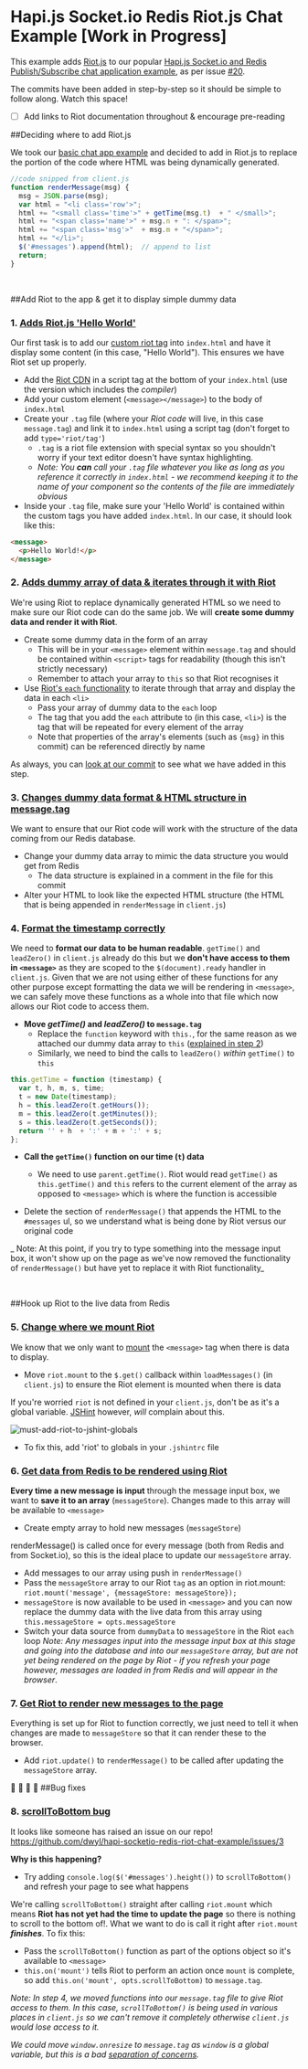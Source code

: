 # Hapi.js Socket.io Redis Riot.js Chat Example [Work in Progress]

This example adds [Riot.js](http://muut.com/riotjs/) to our popular [Hapi.js Socket.io and Redis Publish/Subscribe chat application example](https://github.com/dwyl/hapi-socketio-redis-chat-example), as per issue [#20]( https://github.com/dwyl/hapi-socketio-redis-chat-example/issues/20).

The commits have been added in step-by-step so it should be simple to follow along. Watch this space!

+ [ ] Add links to Riot documentation throughout & encourage pre-reading

##Deciding where to add Riot.js

We took our [basic chat app example](https://github.com/dwyl/hapi-socketio-redis-chat-example) and decided to add in Riot.js to replace the portion of the code where HTML was being dynamically generated.

```javascript
//code snipped from client.js
function renderMessage(msg) {
  msg = JSON.parse(msg);
  var html = "<li class='row'>";
  html += "<small class='time'>" + getTime(msg.t)  + " </small>";
  html += "<span class='name'>" + msg.n + ": </span>";
  html += "<span class='msg'>"  + msg.m + "</span>";
  html += "</li>";
  $('#messages').append(html);  // append to list
  return;
}
```
<br/>

##Add Riot to the app & get it to display simple dummy data

### 1. [Adds Riot.js 'Hello World'](https://github.com/dwyl/hapi-socketio-redis-riot-chat-example/commit/13742162d8894e49684a6d27dcf1ea65f122180c?diff=split&w=1)
Our first task is to add our [custom riot tag](https://muut.com/riotjs/guide/) into `index.html` and have it display some content (in this case, "Hello World"). This ensures we have Riot set up properly.
+ Add the [Riot CDN](https://muut.com/riotjs/download.html) in a script tag at the bottom of your `index.html` (use the version which includes the _compiler_)
+ Add your custom element (`<message></message>`) to the body of `index.html`
+ Create your `.tag` file (where your _Riot code_ will live, in this case `message.tag`) and link it to `index.html` using a script tag (don't forget to add `type='riot/tag'`)
  + `.tag` is a riot file extension with special syntax so you shouldn't worry if your text editor doesn't have syntax highlighting.
  + _Note: You **can** call your `.tag` file whatever you like as long as you reference it correctly in `index.html` - we recommend keeping it to the name of your component so the contents of the file are immediately obvious_
+ Inside your `.tag` file, make sure your 'Hello World' is contained within the custom tags you have added `index.html`. In our case, it should look like this:

```html
<message>
  <p>Hello World!</p>
</message>
```


### 2. [Adds dummy array of data & iterates through it with Riot](https://github.com/dwyl/hapi-socketio-redis-riot-chat-example/compare/13742162d8894e49684a6d27dcf1ea65f122180c...9d8d80ab628bd71282a0eaf66ebb343d0358ca0c?diff=split)
We're using Riot to replace dynamically generated HTML so we need to make sure our Riot code can do the same job. We will **create some dummy data and render it with Riot**.
+ Create some dummy data in the form of an array
  + This will be in your `<message>` element within `message.tag` and should be contained within `<script>` tags for readability (though this isn't strictly necessary)
  + Remember to attach your array to `this` so that Riot recognises it
+ Use [Riot's `each` functionality](https://muut.com/riotjs/guide/#loops) to iterate through that array and display the data in each `<li>`
  + Pass your array of dummy data to the `each` loop
  + The tag that you add the `each` attribute to (in this case, `<li>`) is the tag that will be repeated for every element of the array
  + Note that properties of the array's elements (such as `{msg}` in this commit) can be referenced directly by name

As always, you can [look at our commit](https://github.com/dwyl/hapi-socketio-redis-riot-chat-example/blob/9d8d80ab628bd71282a0eaf66ebb343d0358ca0c/public/message.tag) to see what we have added in this step.


### 3. [Changes dummy data format & HTML structure in message.tag](https://github.com/dwyl/hapi-socketio-redis-riot-chat-example/compare/9d8d80ab628bd71282a0eaf66ebb343d0358ca0c...88d53cc1601b564cfb6df695b1ccff0527558f1e?diff=split)
We want to ensure that our Riot code will work with the structure of the data coming from our Redis database.
+ Change your dummy data array to mimic the data structure you would get from Redis
  + The data structure is explained in a comment in the file for this commit
+ Alter your HTML to look like the expected HTML structure (the HTML that is being appended in `renderMessage` in `client.js`)


### 4. [Format the timestamp correctly](https://github.com/dwyl/hapi-socketio-redis-riot-chat-example/compare/88d53cc1601b564cfb6df695b1ccff0527558f1e...0f3ab0d7acd12c8335870988171b7f778665fe86?diff=split)
We need to **format our data to be human readable**. `getTime()` and `leadZero()` in `client.js` already do this but we **don't have access to them in `<message>`** as they are scoped to the `$(document).ready` handler in `client.js`.
Given that we are not using either of these functions for any other purpose except formatting the data we will be rendering in `<message>`, we can safely move these functions as a whole into that file which now allows our Riot code to access them.
+ **Move _getTime()_ and _leadZero()_ to `message.tag`**
  + Replace the `function` keyword with `this.`, for the same reason as we attached our dummy data array to `this` ([explained in step 2](https://github.com/dwyl/hapi-socketio-redis-riot-chat-example/issues/9))
  + Similarly, we need to bind the calls to `leadZero()` _within_ `getTime()` to `this`
```js
this.getTime = function (timestamp) {
  var t, h, m, s, time;
  t = new Date(timestamp);
  h = this.leadZero(t.getHours());
  m = this.leadZero(t.getMinutes());
  s = this.leadZero(t.getSeconds());
  return '' + h  + ':' + m + ':' + s;
};
```
+ **Call the `getTime()` function on our time (`t`) data**
  + We need to use `parent.getTime()`. Riot would read `getTime()` as `this.getTime()` and `this` refers to the current element of the array as opposed to `<message>` which is where the function is accessible

+ Delete the section of `renderMessage()` that appends the HTML to the `#messages` ul, so we understand what is being done by Riot versus our original code  

_ Note: At this point, if you try to type something into the message input box, it won't show up on the page as we've now removed the functionality of `renderMessage()` but have yet to replace it with Riot functionality_

<br/>

##Hook up Riot to the live data from Redis
### 5. [Change where we mount Riot](https://github.com/dwyl/hapi-socketio-redis-riot-chat-example/compare/0f3ab0d7acd12c8335870988171b7f778665fe86...6cd72e0e4e18beffe8574847d91a7da1677e2988?diff=split)
We know that we only want to [mount](https://muut.com/riotjs/guide/#mounting) the `<message>` tag when there is data to display.

+ Move `riot.mount` to the `$.get()` callback within `loadMessages()` (in `client.js`) to ensure the Riot element is mounted when there is data

If you're worried `riot` is not defined in your `client.js`, don't be as it's a global variable.
[JSHint](http://jshint.com/) however, _will_ complain about this.

![must-add-riot-to-jshint-globals](https://cloud.githubusercontent.com/assets/4185328/9226392/5e0bf338-4106-11e5-85ca-172a14328d1d.png)

+ To fix this, add 'riot' to globals in your `.jshintrc` file


### 6. [Get data from Redis to be rendered using Riot](https://github.com/dwyl/hapi-socketio-redis-riot-chat-example/compare/6cd72e0e4e18beffe8574847d91a7da1677e2988...b755c52189805c0a402753cefecc2ae069a21383?diff=split)
**Every time a new message is input** through the message input box, we want to **save it to an array** (`messageStore`). Changes made to this array will be available to `<message>`
+ Create empty array to hold new messages (`messageStore`)

renderMessage() is called once for every message (both from Redis and from Socket.io), so this is the ideal place to update our `messageStore` array.

+ Add messages to our array using push in `renderMessage()`
+ Pass the `messageStore` array to our Riot `tag` as an option in riot.mount: `riot.mount('message', {messageStore: messageStore});`
+ `messageStore` is now available to be used in `<message>` and you can now replace the dummy data with the live data from this array using `this.messageStore = opts.messageStore`
+ Switch your data source from `dummyData` to `messageStore` in the Riot `each` loop
_Note: Any messages input into the message input box at this stage and going into the database and into our `messageStore` array, but are not yet being rendered on the page by Riot - if you refresh your page however, messages are loaded in from Redis and will appear in the browser_.


### 7. [Get Riot to render new messages to the page](https://github.com/dwyl/hapi-socketio-redis-riot-chat-example/compare/b755c52189805c0a402753cefecc2ae069a21383...a71edd3da901ef6b01f5206578ffbb26aa810bdd?diff=split)
Everything is set up for Riot to function correctly, we just need to tell it when changes are made to `messageStore` so that it can render these to the browser.

+ Add `riot.update()` to `renderMessage()` to be called after updating the `messageStore` array.

:tada:  :tada:  :tada:  :tada:
##Bug fixes
### 8. [scrollToBottom bug](https://github.com/dwyl/hapi-socketio-redis-riot-chat-example/compare/a71edd3da901ef6b01f5206578ffbb26aa810bdd...b85121e0aa14c803d4041dd730b8189c86feab5f?w=1)
It looks like someone has raised an issue on our repo!
https://github.com/dwyl/hapi-socketio-redis-riot-chat-example/issues/3

**Why is this happening?**
+ Try adding `console.log($('#messages').height())` to `scrollToBottom()` and refresh your page to see what happens

We're calling `scrollToBottom()` straight after calling `riot.mount` which means **Riot has not yet had the time to update the page** so there is nothing to scroll to the bottom of!. What we want to do is call it right after `riot.mount` **_finishes_**. To fix this:
+ Pass the `scrollToBottom()` function as part of the options object so it's available to `<message>`
+ `this.on('mount')` tells Riot to perform an action once `mount` is complete, so add `this.on('mount', opts.scrollToBottom)` to `message.tag`.

_Note: In step 4, we moved functions into our `message.tag` file to give Riot access to them. In this case, `scrollToBottom()` is being used in various places in `client.js` so we can't remove it completely otherwise `client.js` would lose access to it._  

_We could move `window.onresize` to `message.tag` as `window` is a global variable, but this is a bad [separation of concerns](https://en.wikipedia.org/wiki/Separation_of_concerns)._

